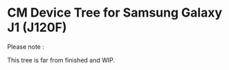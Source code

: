 # CM Device Tree for Samsung Galaxy J1 (J120F)

Please note :

This tree is far from finished and WIP. 
